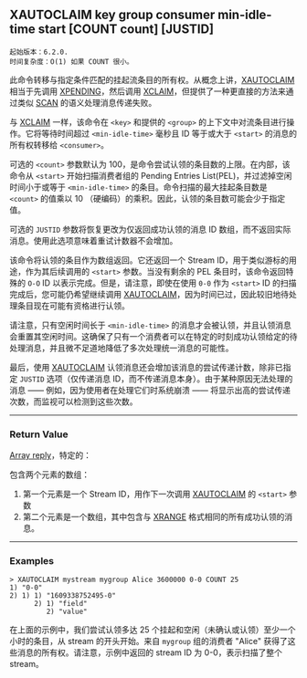 ## XAUTOCLAIM key group consumer min-idle-time start [COUNT count] [JUSTID]

    起始版本：6.2.0.
    时间复杂度：O(1) 如果 COUNT 很小。

此命令转移与指定条件匹配的挂起流条目的所有权。从概念上讲，[XAUTOCLAIM](XAUTOCLAIM.md) 相当于先调用 [XPENDING](XPENDING.md)，然后调用 [XCLAIM](XCLAIM.md)，但提供了一种更直接的方法来通过类似 [SCAN](SCAN.md) 的语义处理消息传递失败。

与 [XCLAIM](XCLAIM.md) 一样，该命令在 `<key>` 和提供的 `<group>` 的上下文中对流条目进行操作。它将等待时间超过 `<min-idle-time>` 毫秒且 ID 等于或大于 `<start>` 的消息的所有权转移给 `<consumer>`。

可选的 `<count>` 参数默认为 100，是命令尝试认领的条目数的上限。在内部，该命令从 `<start>` 开始扫描消费者组的 Pending Entries List(PEL)，并过滤掉空闲时间小于或等于 `<min-idle-time>` 的条目。命令扫描的最大挂起条目数是 `<count>` 的值乘以 10 （硬编码）的乘积。因此，认领的条目数可能会少于指定值。

可选的 `JUSTID` 参数将恢复更改为仅返回成功认领的消息 ID 数组，而不返回实际消息。使用此选项意味着重试计数器不会增加。

该命令将认领的条目作为数组返回。它还返回一个 Stream ID，用于类似游标的用途，作为其后续调用的 `<start>` 参数。当没有剩余的 PEL 条目时，该命令返回特殊的 `O-O` ID 以表示完成。但是，请注意，即使在使用 `0-0` 作为 `<start>` ID 的扫描完成后，您可能仍希望继续调用 [XAUTOCLAIM](XAUTOCLAIM.md)，因为时间已过，因此较旧地待处理条目现在可能有资格进行认领。

请注意，只有空闲时间长于 `<min-idle-time>` 的消息才会被认领，并且认领消息会重置其空闲时间。这确保了只有一个消费者可以在特定的时刻成功认领给定的待处理消息，并且微不足道地降低了多次处理统一消息的可能性。

最后，使用 [XAUTOCLAIM](XAUTOCLAIM.md) 认领消息还会增加该消息的尝试传递计数，除非已指定 `JUSTID` 选项（仅传递消息 ID，而不传递消息本身）。由于某种原因无法处理的消息 —— 例如，因为使用者在处理它们时系统崩溃 —— 将显示出高的尝试传递次数，而监视可以检测到这些次数。

---

### Return Value

[Array reply](../topics/protocol.md#resp-arrays)，特定的：

包含两个元素的数组：

1. 第一个元素是一个 Stream ID，用作下一次调用 [XAUTOCLAIM](XAUTOCLAIM.md) 的 `<start>` 参数
2. 第二个元素是一个数组，其中包含与 [XRANGE](XRANGE.md) 格式相同的所有成功认领的消息。

---

### Examples

```
> XAUTOCLAIM mystream mygroup Alice 3600000 0-0 COUNT 25
1) "0-0"
2) 1) 1) "1609338752495-0"
      2) 1) "field"
         2) "value"
```

在上面的示例中，我们尝试认领多达 25 个挂起和空闲（未确认或认领）至少一个小时的条目，从 stream 的开头开始。来自 `mygroup` 组的消费者 "Alice" 获得了这些消息的所有权。请注意，示例中返回的 stream ID 为 0-0，表示扫描了整个 stream。
